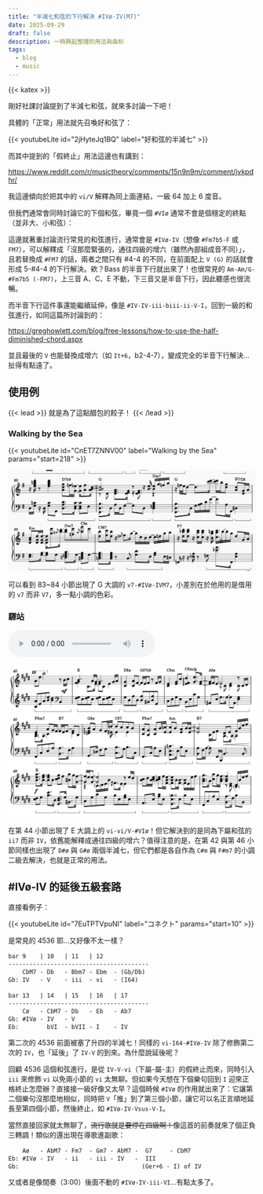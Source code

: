 ```yaml
---
title: "半減七和弦的下行解決 #IVø-IV(M7)"
date: 2025-09-29
draft: false
description: 一時興起整理的用法與曲析
tags:
  - blog
  - music
---
```


{{< katex >}}

剛好社課討論提到了半減七和弦，就來多討論一下吧！

具體的「正常」用法就先召喚好和弦了：

{{< youtubeLite id="2jHyteJq1BQ" label="好和弦的半減七" >}}

而其中提到的「假終止」用法這邊也有講到：

https://www.reddit.com/r/musictheory/comments/15n9n9m/comment/jvkpdhr/

我這邊傾向於把其中的 `vi/V` 解釋為同上面連結，一級 64 加上 6 度音。

但我們通常會同時討論它的下個和弦，畢竟一個 `#VIø` 通常不會是個穩定的終點（並非大、小和弦）：

這邊就著重討論流行常見的和弦進行，通常會是 `#IVø-IV`（想像 `#Fm7b5-F` 或 `FM7`），可以解釋成「沒那麼緊張的，通往四級的增六（雖然內部組成音不同）」，且若替換成 `#FM7` 的話，兩者之間只有 \#4-4 的不同，在前面配上 `V (G)` 的話就會形成 5-\#4-4 的下行解決。欸？Bass 的半音下行就出來了！也很常見的 `Am-Am/G-#Fm7b5 (-FM7)`，上三音 A、C、E 不動，下三音又是半音下行，因此聽感也很流暢。

而半音下行這件事還能繼續延伸，像是 `#IV-IV-iii-biii-ii-V-I`，回到一級的和弦進行，如同這篇所討論到的：

https://greghowlett.com/blog/free-lessons/how-to-use-the-half-diminished-chord.aspx

並且最後的 `V` 也能替換成增六（如 `It+6`，b2-4-7），變成完全的半音下行解決…扯得有點遠了。

## 使用例

{{< lead >}}
 就是為了這點醋包的餃子！
 {{< /lead >}}

### Walking by the Sea

{{< youtubeLite id="CnET7ZNNV00" label="Walking by the Sea" params="start=218" >}}

![Walking by the Sea 譜例](featured.png)

可以看到 83~84 小節出現了 G 大調的 `v7-#IVø-IVM7`，小差別在於他用的是借用的 `v7` 而非 `V7`，多一點小調的色彩。

### 驛站

<audio controls preload="auto">
    <source src="14.mp3">
</audio>


![驛站譜例](Pasted%20image%2020250930014638.png)

在第 44 小節出現了 E 大調上的 `vi-vi/V-#VIø`！但它解決到的是同為下屬和弦的 `ii7` 而非 `IV`，依舊能解釋成通往四級的增六？值得注意的是，在第 42 與第 46 小節同樣也出現了 `D#ø` 與 `G#ø` 兩個半減七，但它們都是各自作為 `C#m` 與 `F#m7` 的小調二級去解決，也就是正常的用法。
    
## \#IVø-IV 的延後五級套路

直接看例子：

{{< youtubeLite id="7EuTPTVpuNI" label="コネクト" params="start=10" >}}

是常見的 4536 耶…又好像不太一樣？

```
bar 9    | 10   | 11   | 12
----------------------------------------
    CbM7 - Db   - Bbm7 - Ebm  - (Gb/Db) 
Gb: IV   - V    - iii  - vi   - (I64)

bar 13   | 14   | 15   | 16   | 17 
----------------------------------------
    Cø   - CbM7 - Db   - Eb   - Ab7
Gb: #IVø - IV   - V
Eb:        bVI  - bVII - I    - IV
```

第二次的 4536 前面被塞了升四的半減七！同樣的 `vi-I64-#IVø-IV` 除了修飾第二次的 `IV`，也「延後」了 `IV-V` 的到來。為什麼說延後呢？

回顧 4536 這個和弦進行，是從 `IV-V-vi`（下屬-屬-主）的假終止而來，同時引入 `iii` 來修飾 `vi` 以免兩小節的 `vi` 太無聊。但如果今天想在下個樂句回到 `I` 迎來正格終止怎麼辦？直接接一級好像又太早？這個時候 `#IVø` 的作用就出來了：它讓第二個樂句沒那麼地相似，同時把 `V`「推」到了第三個小節，讓它可以名正言順地延長至第四個小節，然後終止，如 `#IVø-IV-Vsus-V-I`。

當然直接回家就太無聊了，<strike>流行歌就是要停在四級啊！</strike>像這首的前奏就來了個正負三轉調！類似的還出現在導歌進副歌：

```
    Aø   - AbM7 - Fm7  - Gm7 - AbM7 -  G7     - CbM7
Eb: #IVø - IV   - ii   - iii - IV   -  III
Gb:                                   (Ger+6 - I) of IV
```

又或者是像間奏（3:00）後面不動的 `#IVø-IV-iii-VI`…有點太多了。
